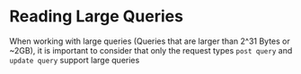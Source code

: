 # Reading Large Queries

When working with large queries (Queries that are larger than 2^31 Bytes or ~2GB), 
it is important to consider that only the request types `post query` and `update query` 
support large queries